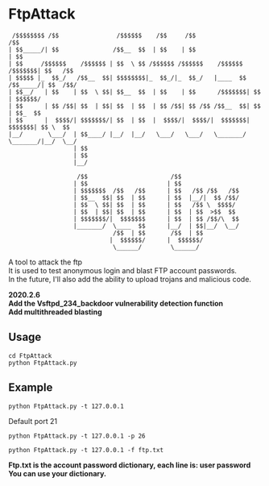# FtpAttack

```
 /$$$$$$$$ /$$                /$$$$$$    /$$     /$$                         /$$      
| $$_____/| $$               /$$__  $$  | $$    | $$                        | $$      
| $$     /$$$$$$    /$$$$$$ | $$  \ $$ /$$$$$$ /$$$$$$    /$$$$$$   /$$$$$$$| $$   /$$
| $$$$$ |_  $$_/   /$$__  $$| $$$$$$$$|_  $$_/|_  $$_/   |____  $$ /$$_____/| $$  /$$/
| $$__/   | $$    | $$  \ $$| $$__  $$  | $$    | $$      /$$$$$$$| $$      | $$$$$$/ 
| $$      | $$ /$$| $$  | $$| $$  | $$  | $$ /$$| $$ /$$ /$$__  $$| $$      | $$_  $$ 
| $$      |  $$$$/| $$$$$$$/| $$  | $$  |  $$$$/|  $$$$/|  $$$$$$$|  $$$$$$$| $$ \  $$
|__/       \___/  | $$____/ |__/  |__/   \___/   \___/   \_______/ \_______/|__/  \__/
                  | $$                                                                
                  | $$                                                                
                  |__/                                                                

                   /$$                       /$$                                      
                  | $$                      | $$                                      
                  | $$$$$$$  /$$   /$$      | $$   /$$ /$$   /$$                      
                  | $$__  $$| $$  | $$      | $$  |__/|  $$ /$$/                      
                  | $$  \ $$| $$  | $$      | $$   /$$ \  $$$$/                       
                  | $$  | $$| $$  | $$      | $$  | $$  >$$  $$                       
                  | $$$$$$$/|  $$$$$$$      | $$  | $$ /$$/\  $$                      
                  |_______/  \____  $$      |__/  | $$|__/  \__/                      
                             /$$  | $$       /$$  | $$                                
                            |  $$$$$$/      |  $$$$$$/                                
                             \______/        \______/                                 
```
A tool to attack the ftp<br>
It is used to test anonymous login and blast FTP account passwords.<br>
In the future, I'll also add the ability to upload trojans and malicious code.<br>

**2020.2.6**<br>
**Add the Vsftpd_234_backdoor vulnerability detection function**<br>
**Add multithreaded blasting**

## Usage

```shell
cd FtpAttack
python FtpAttack.py
```

## Example

```shell
python FtpAttack.py -t 127.0.0.1
```
Default port 21

```shell
python FtpAttack.py -t 127.0.0.1 -p 26
```

```shell
python FtpAttack.py -t 127.0.0.1 -f ftp.txt
```
**Ftp.txt is the account password dictionary, each line is: user password**<br>
**You can use your dictionary.**